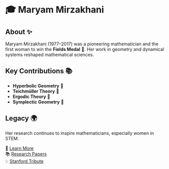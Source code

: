 # 🎓 Maryam Mirzakhani

## About ✨
Maryam Mirzakhani (1977–2017) was a pioneering mathematician and the first woman to win the **Fields Medal** 🏅. Her work in geometry and dynamical systems reshaped mathematical sciences.

## Key Contributions 📚
- **Hyperbolic Geometry** 🔵
- **Teichmüller Theory** 📏
- **Ergodic Theory** 🎲
- **Symplectic Geometry** 🔶

## Legacy 🌍
Her research continues to inspire mathematicians, especially women in STEM. 

📖 [Learn More](https://www.mathunion.org/imu-awards/fields-medal/fields-medal-2014)  
📚 [Research Papers](https://scholar.google.com/citations?user=eJ4KswcAAAAJ)  
💡 [Stanford Tribute](https://news.stanford.edu/2017/07/15/maryam-mirzakhani-dies/)  
